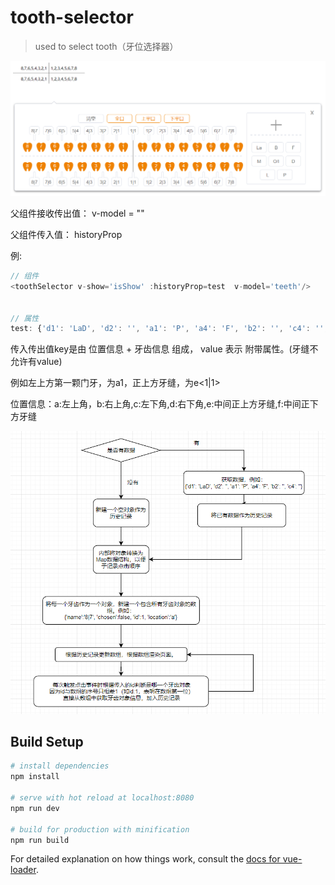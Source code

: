# tooth-selector

> used to select tooth（牙位选择器）
>
> 

![1556503022365](https://github.com/lcylichenyi/tooth-selector/blob/test/src/assets/1556503022365.png?raw=true)

父组件接收传出值： v-model = ""

父组件传入值： historyProp

例: 

```javascript
// 组件
<toothSelector v-show='isShow' :historyProp=test  v-model='teeth'/>


// 属性
test: {'d1': 'LaD', 'd2': '', 'a1': 'P', 'a4': 'F', 'b2': '', 'c4': '',"d<6|7>": ""}
```

传入传出值key是由 位置信息 + 牙齿信息 组成， value 表示 附带属性。(牙缝不允许有value)

例如左上方第一颗门牙，为a1，正上方牙缝，为e<1|1>

位置信息：a:左上角，b:右上角,c:左下角,d:右下角,e:中间正上方牙缝,f:中间正下方牙缝



![1556503330447](https://github.com/lcylichenyi/tooth-selector/blob/test/src/assets/1556503330447.png?raw=true)

## Build Setup

``` bash
# install dependencies
npm install

# serve with hot reload at localhost:8080
npm run dev

# build for production with minification
npm run build
```

For detailed explanation on how things work, consult the [docs for vue-loader](http://vuejs.github.io/vue-loader).
